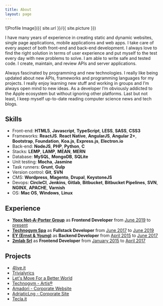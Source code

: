```yaml
---
title: About
layout: page
---
```

![Profile Image]({{ site.url }}/{{ site.picture }})

<p>I have many years of experience in creating static and dynamic websites, single page applications, mobile applications and web apps. I take care of every aspect of both front-end and back-end development. I always love to find the right solution in terms of user experience and put myself to the test every day with new problems to solve. I am able to write safe and tested code. I create, maintain, and review APIs and server applications.</p>

<p>Always fascinated by programming and new technologies. I really like being updated about new APIs, frameworks and programming languages for my projects. I really enjoy learning new stuff and working in groups and I’m always open mind to new ideas. As a developer I’m obviously addicted to the Apple ecosystem but without ignoring other platforms. Last but not least, I keep myself up-to-date reading computer science news and tech blogs.</p>

<h2>Skills</h2>

<ul class="skill-list">
	<li>Front-end: <b>HTML5</b>, <b>Javascript</b>, <b>TypeScript</b>, <b>LESS</b>, <b>SASS</b>, <b>CSS3</b></li>
	<li>Frameworks: <b>ReactJS</b>. <b>React Native</b>, <b>AngularJS</b>, <b>Angular 2+</b>, <b>Bootstrap</b>, <b>Foundation</b>, <b>Koa.js</b>, <b>Express.js</b>, <b>Electron.io</b></li>
	<li>Back-end: <b>NodeJS</b>, <b>PHP</b>, <b>Python</b>, <b>C</b></li>
	<li>Stacks: <b>LEMP</b>, <b>LAMP</b>, <b>MEAN</b>, <b>MERN</b></li>
	<li>Database: <b>MySQL</b>, <b>MongoDB</b>, <b>SQLite</b></li>
	<li>Unit testing: <b>Mocha</b>, <b>Jasmine</b></li>
	<li>Task runners: <b>Grunt</b>, <b>Gulp</b></li>
	<li>Version control: <b>Git</b>, <b>SVN</b></li>
	<li>CMS: <b>Wordpress</b>, <b>Magento</b>, <b>Drupal</b>, <b>KeystoneJS</b>
	<li>Devops: <b>CircleCI</b>, <b>Jenkins</b>, <b>Gitlab</b>, <b>Bitbucket</b>, <b>Bitbucket Pipelines</b>, <b>SVN</b>, <b>NGINX</b>, <b>APACHE</b>, <b>Varnish</b></li>
	<li>OS: <b>Mac OS</b>, <b>Windows</b>, <b>Linux</b></li>
</ul>

<h2>Experience</h2>

<ul>
	<li><a href="http://www.ynap.com" target="_blank"><b>Yoox Net-A-Porter Group</b></a> as <b>Frontend Developer</b> from <u>June 2019</u> to <u>present</u></li>
	<li><a href="https://www.technogym.com" target="_blank"><b>Technogym Spa</b></a> as <b>Fullstack Developer</b> from <u>June 2017</u> to <u>June 2019</u></li>
	<li><a href="https://www.ey.com/" target="_blank"><b>EY (Ernst & Young)</b></a> as <b>Backend Developer</b> from <u>April 2015</u> to <u>June 2017</u></li>
	<li><a href="https://www.2mlab.it" target="_blank"><b>2mlab Srl</b></a> as <b>Frontend Developer</b> from <u>January 2015</u> to <u>April 2017</u></li>
</ul>

<h2>Projects</h2>

<ul>
	<li><a href="http://www.4live.it" target="_blank">4live.it</a></li>
	<li><a href="https://trivialyrics.now.sh/" target="_blank">Trivialyrics</a></li>
	<li><a href="http://www.technogym.com/letsmove" target="_blank" rel="nofollow">Let's Move For a Better World</a></li>
	<li><a href="http://www.technogym.com/artis" target="_blank" rel="nofollow">Technogym - Artis&reg;</a></li>
	<li><a href="http://www.amadori.it" target="_blank" rel="nofollow">Amadori - Corporate Website</a></li>
	<li><a href="http://www.adriaticlng.it" target="_blank" rel="nofollow">AdriaticLng - Corporate Site</a></li>
	<li><a href="http://www.tecla.it" target="_blank" rel="nofollow">Tecla.it</a></li>
</ul>
